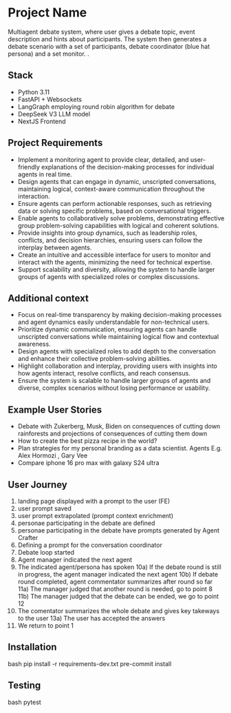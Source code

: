 # Project Name

Multiagent debate system, where user gives a debate topic, event description and hints about participants. The system then generates a debate scenario with a set of participants, debate coordinator (blue hat persona) and a set monitor. .

## Stack

- Python 3.11
- FastAPI + Websockets
- LangGraph employing round robin algorithm for debate
- DeepSeek V3 LLM model
- NextJS Frontend


## Project Requirements

- Implement a monitoring agent to provide clear, detailed, and user-friendly explanations of the decision-making processes for individual agents in real time.
- Design agents that can engage in dynamic, unscripted conversations, maintaining logical, context-aware communication throughout the interaction.
- Ensure agents can perform actionable responses, such as retrieving data or solving specific problems, based on conversational triggers.
- Enable agents to collaboratively solve problems, demonstrating effective group problem-solving capabilities with logical and coherent solutions.
- Provide insights into group dynamics, such as leadership roles, conflicts, and decision hierarchies, ensuring users can follow the interplay between agents.
- Create an intuitive and accessible interface for users to monitor and interact with the agents, minimizing the need for technical expertise.
- Support scalability and diversity, allowing the system to handle larger groups of agents with specialized roles or complex discussions.

## Additional context

- Focus on real-time transparency by making decision-making processes and agent dynamics easily understandable for non-technical users.
- Prioritize dynamic communication, ensuring agents can handle unscripted conversations while maintaining logical flow and contextual awareness.
- Design agents with specialized roles to add depth to the conversation and enhance their collective problem-solving abilities.
- Highlight collaboration and interplay, providing users with insights into how agents interact, resolve conflicts, and reach consensus.
- Ensure the system is scalable to handle larger groups of agents and diverse, complex scenarios without losing performance or usability.

## Example User Stories

- Debate with Zukerberg, Musk, Biden on consequences of cutting down rainforests and projections of consequences of cutting them down
- How to create the best pizza recipe in the world?
- Plan strategies for my personal branding as a data scientist. Agents E.g. Alex Hormozi , Gary Vee
- Compare iphone 16 pro max with galaxy S24 ultra

## User Journey

1) landing page displayed with a prompt to the user (FE)
2) user prompt saved  
3) user prompt extrapolated (prompt context enrichment)  
4) personae participating in the debate are defined  
5) personae participating in the debate have prompts generated by Agent Crafter
6) Defining a prompt for the conversation coordinator  
7) Debate loop started
8) Agent manager indicated the next agent  
9) The indicated agent/persona has spoken
10a) If the debate round is still in progress, the agent manager indicated the next agent
10b) If debate round completed, agent commentator summarizes after round so far
11a) The manager judged that another round is needed, go to point 8
11b) The manager judged that the debate can be ended, we go to point 12
12) The comentator summarizes the whole debate and gives key takeways to the user
13a) The user has accepted the answers
14) We return to point 1

## Installation

bash
pip install -r requirements-dev.txt
pre-commit install

## Testing

bash
pytest
